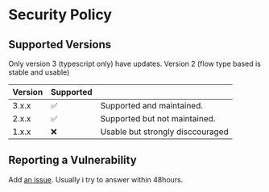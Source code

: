 # Security Policy

## Supported Versions
Only version 3 (typescript only) have updates. Version 2 (flow type based is stable and usable)

| Version | Supported          |                                  |
| ------- | ------------------ | -------------------------------- |
| 3.x.x   | :white_check_mark: | Supported and maintained.        |
| 2.x.x   | :white_check_mark: | Supported but not maintained.    |
| 1.x.x   | :x:                | Usable but strongly disccouraged |

## Reporting a Vulnerability
Add [an issue](https://github.com/your-personal-agency/cyborg-js/issues). Usually i try to answer within 48hours.
